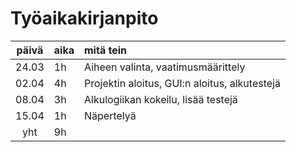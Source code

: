 # Työaikakirjanpito

| päivä | aika | mitä tein  |
| :----:|:-----| :-----|
| 24.03 | 1h   | Aiheen valinta, vaatimusmäärittely |
| 02.04 | 4h   | Projektin aloitus, GUI:n aloitus, alkutestejä |
| 08.04 | 3h   | Alkulogiikan kokeilu, lisää testejä |
| 15.04 | 1h   | Näpertelyä |
| yht | 9h   |  |

